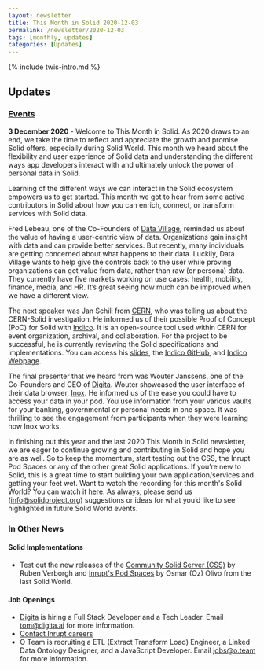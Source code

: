 ```yaml
---
layout: newsletter
title: This Month in Solid 2020-12-03
permalink: /newsletter/2020-12-03
tags: [monthly, updates]
categories: [Updates]
---
```

{% include twis-intro.md %}

## Updates

### [Events](https://solidproject.org/events)

**3 December 2020** - Welcome to This Month in Solid. As 2020 draws to an end, we take the time to reflect and appreciate the growth and promise Solid offers, especially during Solid World. This month we  heard about the flexibility and user experience of Solid data and understanding the different ways app developers interact with and ultimately unlock the power of personal data in Solid.  

Learning of the different ways we can interact in the Solid ecosystem empowers us to get started. This month we got to hear from some active contributors in Solid about how you can enrich, connect, or transform services with Solid data. 

Fred Lebeau, one of the Co-Founders of [Data Village](https://www.datavillage.me/), reminded us about the value of having a user-centric view of data. Organizations gain insight with data and can provide better services. But recently, many individuals are getting concerned about what happens to their data. Luckily, Data Village wants to help give the controls back to the user while proving organizations can get value from data, rather than raw (or persona) data. They currently have five markets working on use cases: health, mobility, finance, media, and HR. It’s great seeing how much can be improved when we have a different view. 

The next speaker was Jan Schill from [CERN](https://home.cern/), who was telling us about the CERN-Solid investigation. He informed us of their possible Proof of Concept (PoC) for Solid with [Indico](https://indico.cern.ch/category/11962/). It is an open-source tool used within CERN for event organization, archival, and collaboration. For the project to be successful, he is currently reviewing the Solid specifications and implementations. You can access his [slides](https://indico.cern.ch/event/977577/attachments/2150316/3635690/SolidWorld2020-12-03presentation.pdf), the [Indico GitHub](https://github.com/indico/), and [Indico Webpage](https://getindico.io/).

The final presenter that we heard from was Wouter Janssens, one of the Co-Founders and CEO of [Digita](https://www.digita.ai/). Wouter showcased the user interface of their data browser, [Inox](https://www.inox.app/). He informed us of the ease you could have to access your data in your pod. You use information from your various vaults for your banking, governmental or personal needs in one space. It was thrilling to see the engagement from participants when they were learning how Inox works.

In finishing out this year and the last 2020 This Month in Solid newsletter, we are eager to continue growing and contributing in Solid and hope you are as well. So to keep the momentum, start testing out the CSS, the Inrupt Pod Spaces or any of the other great Solid applications. If you’re new to Solid, this is a great time to start building your own application/services and getting your feet wet. Want to watch the recording for this month's Solid World? You can watch it [here](https://vimeo.com/487088029). As always, please send us ([info@solidproject.org](mailto:info@solidproject.org)) suggestions or ideas for what you’d like to see highlighted in future Solid World events.

  

### In Other News

#### Solid Implementations

* Test out the new releases of the [Community Solid Server (CSS)](https://github.com/solid/community-server/) by Ruben Verborgh and [Inrupt's Pod Spaces](https://signup.pod.inrupt.com) by Osmar (Oz) Olivo from the last Solid World.

#### Job Openings
* [Digita](https://www.digita.ai/careers) is hiring a Full Stack Developer and a Tech Leader. Email [tom@digita.ai](mailto:tom@digita.ai) for more information.
* [Contact Inrupt careers](https://inrupt.com/careers) 
* O Team is recruiting a ETL (Extract Transform Load) Engineer, a Linked Data Ontology Designer, and a JavaScript Developer. Email [jobs@o.team](mailto:jobs@o.team) for more information. 
